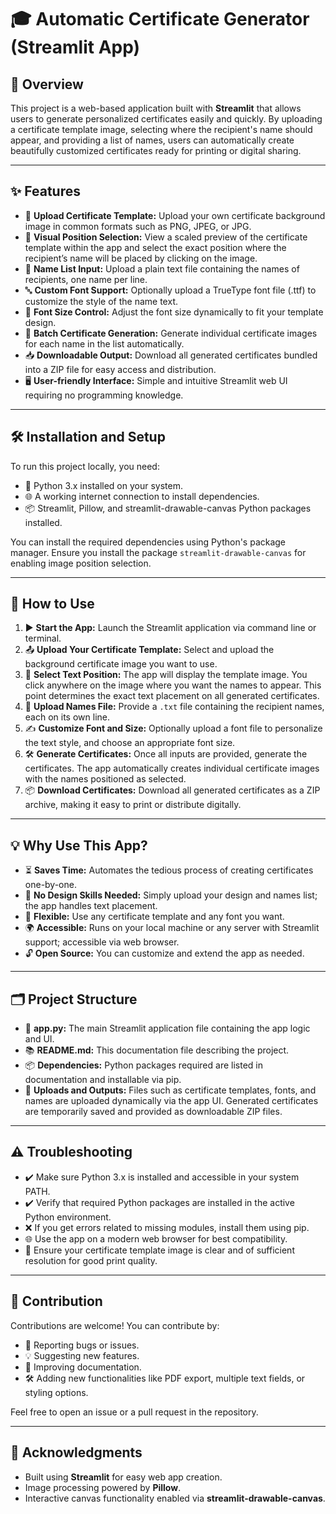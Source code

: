 
# 🎓 Automatic Certificate Generator (Streamlit App)

## 📝 Overview

This project is a web-based application built with **Streamlit** that allows users to generate personalized certificates easily and quickly. By uploading a certificate template image, selecting where the recipient's name should appear, and providing a list of names, users can automatically create beautifully customized certificates ready for printing or digital sharing.

---

## ✨ Features

- 📁 **Upload Certificate Template:** Upload your own certificate background image in common formats such as PNG, JPEG, or JPG.
- 🎯 **Visual Position Selection:** View a scaled preview of the certificate template within the app and select the exact position where the recipient’s name will be placed by clicking on the image.
- 🧾 **Name List Input:** Upload a plain text file containing the names of recipients, one name per line.
- 🔤 **Custom Font Support:** Optionally upload a TrueType font file (.ttf) to customize the style of the name text.
- 🔎 **Font Size Control:** Adjust the font size dynamically to fit your template design.
- 📂 **Batch Certificate Generation:** Generate individual certificate images for each name in the list automatically.
- 📥 **Downloadable Output:** Download all generated certificates bundled into a ZIP file for easy access and distribution.
- 🖥️ **User-friendly Interface:** Simple and intuitive Streamlit web UI requiring no programming knowledge.

---

## 🛠️ Installation and Setup

To run this project locally, you need:

- 🐍 Python 3.x installed on your system.
- 🌐 A working internet connection to install dependencies.
- 📦 Streamlit, Pillow, and streamlit-drawable-canvas Python packages installed.

You can install the required dependencies using Python's package manager. Ensure you install the package `streamlit-drawable-canvas` for enabling image position selection.

---

## 🚀 How to Use

1. ▶️ **Start the App:** Launch the Streamlit application via command line or terminal.
2. 📤 **Upload Your Certificate Template:** Select and upload the background certificate image you want to use.
3. 🎯 **Select Text Position:** The app will display the template image. You click anywhere on the image where you want the names to appear. This point determines the exact text placement on all generated certificates.
4. 📄 **Upload Names File:** Provide a `.txt` file containing the recipient names, each on its own line.
5. ✍️ **Customize Font and Size:** Optionally upload a font file to personalize the text style, and choose an appropriate font size.
6. 🛠️ **Generate Certificates:** Once all inputs are provided, generate the certificates. The app automatically creates individual certificate images with the names positioned as selected.
7. 📦 **Download Certificates:** Download all generated certificates as a ZIP archive, making it easy to print or distribute digitally.

---

## 💡 Why Use This App?

- ⏳ **Saves Time:** Automates the tedious process of creating certificates one-by-one.
- 🎨 **No Design Skills Needed:** Simply upload your design and names list; the app handles text placement.
- 🔄 **Flexible:** Use any certificate template and any font you want.
- 🌍 **Accessible:** Runs on your local machine or any server with Streamlit support; accessible via web browser.
- 🔓 **Open Source:** You can customize and extend the app as needed.

---

## 🗂️ Project Structure

- 📄 **app.py:** The main Streamlit application file containing the app logic and UI.
- 📚 **README.md:** This documentation file describing the project.
- 📦 **Dependencies:** Python packages required are listed in documentation and installable via pip.
- 📂 **Uploads and Outputs:** Files such as certificate templates, fonts, and names are uploaded dynamically via the app UI. Generated certificates are temporarily saved and provided as downloadable ZIP files.

---

## ⚠️ Troubleshooting

- ✔️ Make sure Python 3.x is installed and accessible in your system PATH.
- ✔️ Verify that required Python packages are installed in the active Python environment.
- ❌ If you get errors related to missing modules, install them using pip.
- 🌐 Use the app on a modern web browser for best compatibility.
- 📸 Ensure your certificate template image is clear and of sufficient resolution for good print quality.

---

## 🤝 Contribution

Contributions are welcome! You can contribute by:

- 🐞 Reporting bugs or issues.
- 💡 Suggesting new features.
- 📝 Improving documentation.
- 🛠️ Adding new functionalities like PDF export, multiple text fields, or styling options.

Feel free to open an issue or a pull request in the repository.

---

## 🙏 Acknowledgments

- Built using **Streamlit** for easy web app creation.
- Image processing powered by **Pillow**.
- Interactive canvas functionality enabled via **streamlit-drawable-canvas**.

